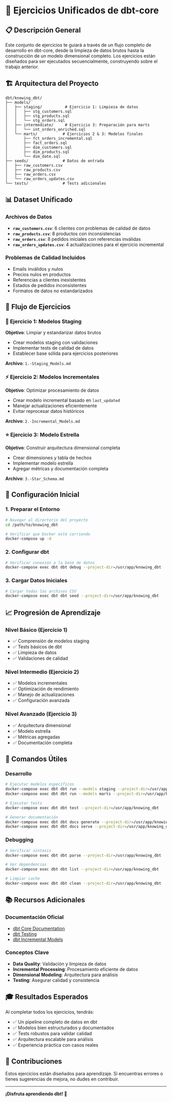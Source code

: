 # 🎯 Ejercicios Unificados de dbt-core

## 📋 Descripción General

Este conjunto de ejercicios te guiará a través de un flujo completo de desarrollo en dbt-core, desde la limpieza de datos brutos hasta la construcción de un modelo dimensional completo. Los ejercicios están diseñados para ser ejecutados secuencialmente, construyendo sobre el trabajo anterior.

## 🏗️ Arquitectura del Proyecto

```
dbt/knowing_dbt/
├── models/
│   ├── staging/          # Ejercicio 1: Limpieza de datos
│   │   ├── stg_customers.sql
│   │   ├── stg_products.sql
│   │   └── stg_orders.sql
│   ├── intermediate/     # Ejercicio 3: Preparación para marts
│   │   └── int_orders_enriched.sql
│   └── marts/           # Ejercicios 2 & 3: Modelos finales
│       ├── fct_orders_incremental.sql
│       ├── fact_orders.sql
│       ├── dim_customers.sql
│       ├── dim_products.sql
│       └── dim_date.sql
├── seeds/               # Datos de entrada
│   ├── raw_customers.csv
│   ├── raw_products.csv
│   ├── raw_orders.csv
│   └── raw_orders_updates.csv
└── tests/               # Tests adicionales
```

## 📊 Dataset Unificado

### Archivos de Datos
- **`raw_customers.csv`**: 6 clientes con problemas de calidad de datos
- **`raw_products.csv`**: 8 productos con inconsistencias
- **`raw_orders.csv`**: 8 pedidos iniciales con referencias inválidas
- **`raw_orders_updates.csv`**: 4 actualizaciones para el ejercicio incremental

### Problemas de Calidad Incluidos
- Emails inválidos y nulos
- Precios nulos en productos
- Referencias a clientes inexistentes
- Estados de pedidos inconsistentes
- Formatos de datos no estandarizados

## 🎯 Flujo de Ejercicios

### 📝 Ejercicio 1: Modelos Staging
**Objetivo**: Limpiar y estandarizar datos brutos
- Crear modelos staging con validaciones
- Implementar tests de calidad de datos
- Establecer base sólida para ejercicios posteriores

**Archivo**: `1.-Staging_Models.md`

### ⚡ Ejercicio 2: Modelos Incrementales
**Objetivo**: Optimizar procesamiento de datos
- Crear modelo incremental basado en `last_updated`
- Manejar actualizaciones eficientemente
- Evitar reprocesar datos históricos

**Archivo**: `2.-Incremental_Models.md`

### ⭐ Ejercicio 3: Modelo Estrella
**Objetivo**: Construir arquitectura dimensional completa
- Crear dimensiones y tabla de hechos
- Implementar modelo estrella
- Agregar métricas y documentación completa

**Archivo**: `3.-Star_Schema.md`

## 🚀 Configuración Inicial

### 1. Preparar el Entorno
```bash
# Navegar al directorio del proyecto
cd /path/to/knowing_dbt

# Verificar que Docker esté corriendo
docker-compose up -d
```

### 2. Configurar dbt
```bash
# Verificar conexión a la base de datos
docker-compose exec dbt dbt debug --project-dir=/usr/app/knowing_dbt
```

### 3. Cargar Datos Iniciales
```bash
# Cargar todos los archivos CSV
docker-compose exec dbt dbt seed --project-dir=/usr/app/knowing_dbt
```

## 📈 Progresión de Aprendizaje

### Nivel Básico (Ejercicio 1)
- ✅ Comprensión de modelos staging
- ✅ Tests básicos de dbt
- ✅ Limpieza de datos
- ✅ Validaciones de calidad

### Nivel Intermedio (Ejercicio 2)
- ✅ Modelos incrementales
- ✅ Optimización de rendimiento
- ✅ Manejo de actualizaciones
- ✅ Configuración avanzada

### Nivel Avanzado (Ejercicio 3)
- ✅ Arquitectura dimensional
- ✅ Modelo estrella
- ✅ Métricas agregadas
- ✅ Documentación completa

## 🔧 Comandos Útiles

### Desarrollo
```bash
# Ejecutar modelos específicos
docker-compose exec dbt dbt run --models staging --project-dir=/usr/app/knowing_dbt
docker-compose exec dbt dbt run --models marts --project-dir=/usr/app/knowing_dbt

# Ejecutar tests
docker-compose exec dbt dbt test --project-dir=/usr/app/knowing_dbt

# Generar documentación
docker-compose exec dbt dbt docs generate --project-dir=/usr/app/knowing_dbt
docker-compose exec dbt dbt docs serve --project-dir=/usr/app/knowing_dbt
```

### Debugging
```bash
# Verificar sintaxis
docker-compose exec dbt dbt parse --project-dir=/usr/app/knowing_dbt

# Ver dependencias
docker-compose exec dbt dbt list --project-dir=/usr/app/knowing_dbt

# Limpiar cache
docker-compose exec dbt dbt clean --project-dir=/usr/app/knowing_dbt
```

## 📚 Recursos Adicionales

### Documentación Oficial
- [dbt Core Documentation](https://docs.getdbt.com/)
- [dbt Testing](https://docs.getdbt.com/docs/build/tests)
- [dbt Incremental Models](https://docs.getdbt.com/docs/build/incremental-models)

### Conceptos Clave
- **Data Quality**: Validación y limpieza de datos
- **Incremental Processing**: Procesamiento eficiente de datos
- **Dimensional Modeling**: Arquitectura para análisis
- **Testing**: Asegurar calidad y consistencia

## 🎓 Resultados Esperados

Al completar todos los ejercicios, tendrás:
- ✅ Un pipeline completo de datos en dbt
- ✅ Modelos bien estructurados y documentados
- ✅ Tests robustos para validar calidad
- ✅ Arquitectura escalable para análisis
- ✅ Experiencia práctica con casos reales

## 🤝 Contribuciones

Estos ejercicios están diseñados para aprendizaje. Si encuentras errores o tienes sugerencias de mejora, no dudes en contribuir.

---

**¡Disfruta aprendiendo dbt! 🚀** 